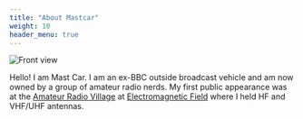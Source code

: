 ```yaml
---
title: "About Mastcar"
weight: 10
header_menu: true
---
```


![Front view](img/emfcamp2022-front-view.jpg)

Hello! I am Mast Car. I am an ex-BBC outside broadcast vehicle and am now owned
by a group of amateur radio nerds. My first public appearance was at the
[Amateur Radio Village][emfhams] at [Electromagnetic Field][emfcamp] where I
held HF and VHF/UHF antennas.

[emfhams]: https://emfhams.org/
[emfcamp]: https://emfcamp.org/

